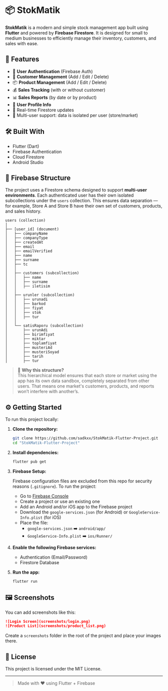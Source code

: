 # 📦 StokMatik

**StokMatik** is a modern and simple stock management app built using **Flutter** and powered by **Firebase Firestore**. It is designed for small to medium businesses to efficiently manage their inventory, customers, and sales with ease.

## 🚀 Features

- 🔐 **User Authentication** (Firebase Auth)
- 👤 **Customer Management** (Add / Edit / Delete)
- 📦 **Product Management** (Add / Edit / Delete)
- 💰 **Sales Tracking** (with or without customer)
- 📊 **Sales Reports** (by date or by product)
- 🧾 **User Profile Info**
- 🔄 Real-time Firestore updates
- 🧩 Multi-user support: data is isolated per user (store/market)

## 🛠️ Built With

- Flutter (Dart)
- Firebase Authentication
- Cloud Firestore
- Android Studio

## 📁 Firebase Structure

The project uses a Firestore schema designed to support **multi-user environments**. Each authenticated user has their own isolated subcollections under the `users` collection. This ensures data separation — for example, Store A and Store B have their own set of customers, products, and sales history.

```
users (collection)
│
├── [user_id] (document)
│   ├── companyName
│   ├── companyType
│   ├── createdAt
│   ├── email
│   ├── emailVerified
│   ├── name
│   ├── surname
│   ├── tc
│   │
│   ├── customers (subcollection)
│   │   ├── name
│   │   ├── surname
│   │   ├── iletisim
│   │
│   ├── urunler (subcollection)
│   │   ├── urunadi
│   │   ├── barkod
│   │   ├── fiyat
│   │   ├── stok
│   │   ├── tur
│   │
│   └── satisRaporu (subcollection)
│       ├── urunAdi
│       ├── birimfiyat
│       ├── miktar
│       ├── toplamfiyat
│       ├── musteriAd
│       ├── musteriSoyad
│       ├── tarih
│       ├── tur
```

> 🧠 **Why this structure?**\
> This hierarchical model ensures that each store or market using the app has its own data sandbox, completely separated from other users. That means one market's customers, products, and reports won’t interfere with another’s.

## ⚙️ Getting Started

To run this project locally:

1. **Clone the repository:**

   ```bash
   git clone https://github.com/sadkxx/StokMatik-Flutter-Project.git
   cd "StokMatik-Flutter-Project"
   ```

2. **Install dependencies:**

   ```bash
   flutter pub get
   ```

3. **Firebase Setup:**

   Firebase configuration files are excluded from this repo for security reasons (`.gitignore`). To run the project:

   - Go to [Firebase Console](https://console.firebase.google.com/)
   - Create a project or use an existing one
   - Add an Android and/or iOS app to the Firebase project
   - Download the `google-services.json` (for Android) or `GoogleService-Info.plist` (for iOS)
   - Place the file:
     - `google-services.json` ➡️ `android/app/`
     - `GoogleService-Info.plist` ➡️ `ios/Runner/`

4. **Enable the following Firebase services:**

   - Authentication (Email/Password)
   - Firestore Database

5. **Run the app:**

   ```bash
   flutter run
   ```

## 🖼️ Screenshots

You can add screenshots like this:

```markdown
![Login Screen](screenshots/login.png)
![Product List](screenshots/product_list.png)
```

Create a `screenshots` folder in the root of the project and place your images there.

## 📄 License

This project is licensed under the MIT License.

---

> Made with ❤️ using Flutter + Firebase


